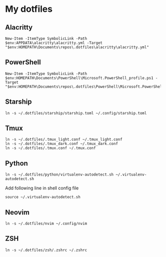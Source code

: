 # My dotfiles

## Alacritty

```shell
New-Item -ItemType SymbolicLink -Path $env:APPDATA\alacritty\alacritty.yml -Target "$env:HOMEPATH\Documents\repos\.dotfiles\alacritty\alacritty.yml"
```

## PowerShell

```shell
New-Item -ItemType SymbolicLink -Path $env:HOMEPATH\Documents\PowerShell\Microsoft.PowerShell_profile.ps1 -Target "$env:HOMEPATH\Documents\repos\.dotfiles\PowerShell\Microsoft.PowerShell_profile.ps1"
```

## Starship

```shell
ln -s ~/.dotfiles/starship/starship.toml ~/.config/starship.toml
```

## Tmux

```shell
ln -s ~/.dotfiles/.tmux_light.conf ~/.tmux_light.conf
ln -s ~/.dotfiles/.tmux_dark.conf ~/.tmux_dark.conf
ln -s ~/.dotfiles/.tmux.conf ~/.tmux.conf
```

## Python

```shell
ln -s ~/.dotfiles/python/virtualenv-autodetect.sh ~/.virtualenv-autodetect.sh
```

Add following line in  shell config file

```shell
source ~/.virtualenv-autodetect.sh
```

## Neovim

```shell
ln -s ~/.dotfiles/nvim ~/.config/nvim
```

## ZSH

```shell
ln -s ~/.dotfiles/zsh/.zshrc ~/.zshrc
```
